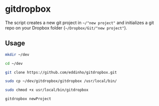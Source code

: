 # gitdropbox

The script creates a new git project in `~/"new project"` and initializes a git repo on your Dropbox folder (`~/Dropbox/Git/"new project"`).

## Usage
```bash
mkdir ~/dev

cd ~/dev

git clone https://github.com/eddinho/gitdropbox.git

sudo cp ~/dev/gitdropbox/gitdropbox /usr/local/bin/

sudo chmod +x usr/local/bin/gitdropbox

gitdropbox newProject
